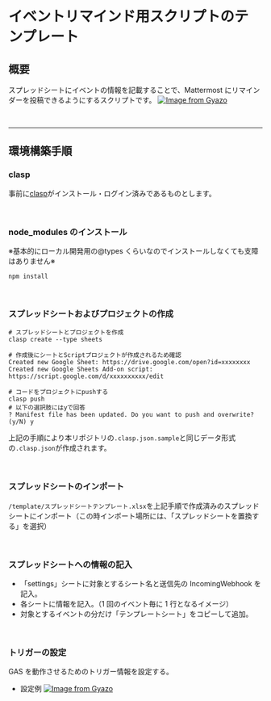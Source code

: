 # イベントリマインド用スクリプトのテンプレート

## 概要

スプレッドシートにイベントの情報を記載することで、Mattermost にリマインダーを投稿できるようにするスクリプトです。
[![Image from Gyazo](https://i.gyazo.com/677b2ed5c67f076e27ff52e9dc6a0d32.png)](https://gyazo.com/677b2ed5c67f076e27ff52e9dc6a0d32)

<br>

---

## 環境構築手順

### clasp

事前に[clasp](https://github.com/google/clasp)がインストール・ログイン済みであるものとします。

<br>

### node_modules のインストール

※基本的にローカル開発用の@types くらいなのでインストールしなくても支障はありません※

```
npm install
```

<br>

### スプレッドシートおよびプロジェクトの作成

```
# スプレッドシートとプロジェクトを作成
clasp create --type sheets

# 作成後にシートとScriptプロジェクトが作成されるため確認
Created new Google Sheet: https://drive.google.com/open?id=xxxxxxxx
Created new Google Sheets Add-on script: https://script.google.com/d/xxxxxxxxxx/edit

# コードをプロジェクトにpushする
clasp push
# 以下の選択肢にはyで回答
? Manifest file has been updated. Do you want to push and overwrite? (y/N) y
```

上記の手順により本リポジトリの`.clasp.json.sample`と同じデータ形式の`.clasp.json`が作成されます。

<br>

### スプレッドシートのインポート

`/template/スプレッドシートテンプレート.xlsx`を上記手順で作成済みのスプレッドシートにインポート（この時インポート場所には、「スプレッドシートを置換する」を選択）

<br>

### スプレッドシートへの情報の記入

- 「settings」シートに対象とするシート名と送信先の IncomingWebhook を記入。
- 各シートに情報を記入。（1 回のイベント毎に 1 行となるイメージ）
- 対象とするイベントの分だけ「テンプレートシート」をコピーして追加。

<br>

### トリガーの設定

GAS を動作させるためのトリガー情報を設定する。

- 設定例
  [![Image from Gyazo](https://i.gyazo.com/4df008af642a5b3ef8eb438707a7ee47.png)](https://gyazo.com/4df008af642a5b3ef8eb438707a7ee47)
